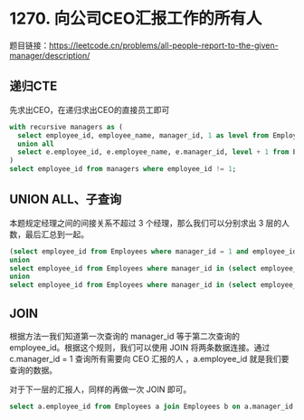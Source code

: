 # 1270. 向公司CEO汇报工作的所有人

题目链接：<https://leetcode.cn/problems/all-people-report-to-the-given-manager/description/>

## 递归CTE

先求出CEO，在递归求出CEO的直接员工即可

```sql
with recursive managers as (
  select employee_id, employee_name, manager_id, 1 as level from Employees where employee_id = 1
  union all
  select e.employee_id, e.employee_name, e.manager_id, level + 1 from Employees e join managers m on e.manager_id = m.employee_id and e.employee_id != 1
)
select employee_id from managers where employee_id != 1;
```

## UNION ALL、子查询

本题规定经理之间的间接关系不超过 3 个经理，那么我们可以分别求出 3 层的人数，最后汇总到一起。

```sql
(select employee_id from Employees where manager_id = 1 and employee_id != 1)
union
select employee_id from Employees where manager_id in (select employee_id from Employees where manager_id = 1 and employee_id != 1)
union
select employee_id from Employees where manager_id in (select employee_id from Employees where manager_id in (select employee_id from Employees where manager_id = 1 and employee_id != 1))
```

## JOIN

根据方法一我们知道第一次查询的 manager_id 等于第二次查询的 employee_id。根据这个规则，我们可以使用 JOIN 将两条数据连接。通过 c.manager_id = 1 查询所有需要向 CEO 汇报的人 ，a.employee_id 就是我们要查询的数据。

对于下一层的汇报人，同样的再做一次 JOIN 即可。

```sql
select a.employee_id from Employees a join Employees b on a.manager_id = b.employee_id join Employees c on b.manager_id = c.employee_id and c.manager_id = 1 where a.employee_id != 1;
```
